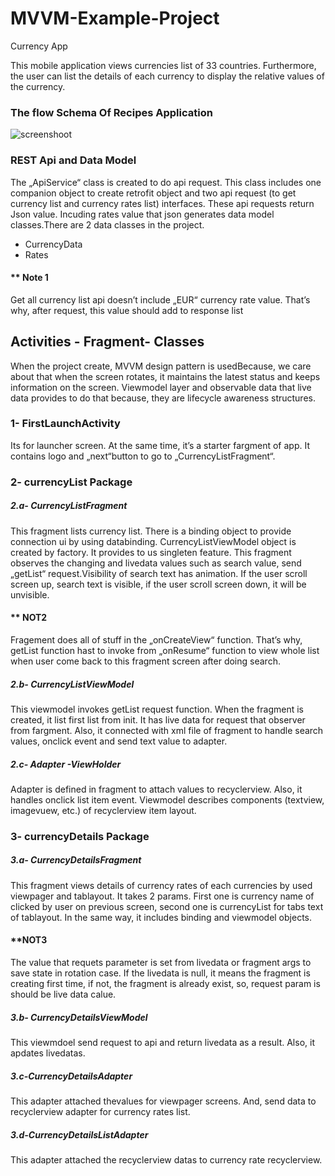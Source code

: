 # MVVM-Example-Project
Currency App

This mobile application views currencies list of 33 countries. Furthermore, the user can list the details of each currency to display the relative values of the currency.

###  The flow Schema Of Recipes Application

![screenshoot](https://user-images.githubusercontent.com/38051809/63983927-381a5d80-cac9-11e9-8dda-e3196b98b6cd.jpg)

###  REST Api and Data Model

The „ApiService“ class is created to do api request. This class includes one companion object to create retrofit object and two api request (to get currency list and currency rates list) interfaces. These api requests return Json value. Incuding rates value that json generates data model classes.There are 2 data classes in the project.

- CurrencyData
- Rates

#### ** Note 1 

Get all currency list api doesn’t include „EUR“ currency rate value. That’s why, after request, this value should add to response list

## Activities - Fragment- Classes

When the project create, MVVM design pattern is usedBecause, we care about that when the screen rotates, it maintains the latest status and keeps information on the screen. Viewmodel layer and observable data that live data provides to do that because, they are
lifecycle awareness structures.

### 1- FirstLaunchActivity

Its for launcher screen. At the same time, it’s a starter fargment of app. It contains logo and „next“button to go to „CurrencyListFragment“.

### 2- currencyList Package
##### 2.a- CurrencyListFragment

This fragment lists currency list. There is a binding object to provide connection ui by using databinding. CurrencyListViewModel object is created by factory. It provides to us singleten feature. This fragment observes the changing and livedata values such as search value, send „getList“ request.Visibility of search text has animation. If the user scroll screen up, search text is visible, if
the user scroll screen down, it will be unvisible.

#### ** NOT2 

Fragement does all of stuff in the „onCreateView“ function. That’s why, getList function hast to invoke from „onResume“ function to view whole list when user come back to this fragment screen after doing search.

 ##### 2.b- CurrencyListViewModel
 
This viewmodel invokes getList request function. When the fragment is created, it list first list from init. It has live data for request that observer from fargment. Also, it connected with xml file of fragment to handle search values, onclick event and send text
value to adapter.

 ##### 2.c- Adapter -ViewHolder
 
 Adapter is defined in fragment to attach values to recyclerview. Also, it handles onclick list item event. Viewmodel describes components (textview, imagevuew, etc.) of recyclerview item layout.
 
### 3- currencyDetails Package
##### 3.a- CurrencyDetailsFragment

This fragment views details of currency rates of each currencies by used viewpager and tablayout. It takes 2 params. First one is currency name of clicked by user on previous screen, second one is currencyList for tabs text of tablayout. In the same way, it includes
binding and viewmodel objects.

#### **NOT3 

The value that requets parameter is set from livedata or fragment args to save state in rotation case. If the livedata is null, it means the fragment is creating first time, if not, the fragment is already exist, so, request param is should be live data calue.

##### 3.b- CurrencyDetailsViewModel
 
 This viewmdoel send request to api and return livedata as a result. Also, it apdates livedatas.
 
#####  3.c-CurrencyDetailsAdapter

This adapter attached thevalues for viewpager screens. And, send data to recyclerview adapter for currency rates list.

##### 3.d-CurrencyDetailsListAdapter

 This adapter attached the recyclerview datas to currency rate recyclerview.

